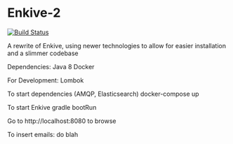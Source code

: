 # Enkive-2
[![Build Status](https://travis-ci.org/lndobryden/Enkive-2.svg?branch=master)](https://travis-ci.org/lndobryden/Enkive-2)

A rewrite of Enkive, using newer technologies to allow for easier installation and a slimmer codebase

Dependencies:
    Java 8
    Docker

For Development:
    Lombok

To start dependencies (AMQP, Elasticsearch)
    docker-compose up

To start Enkive
    gradle bootRun

Go to http://localhost:8080 to browse


To insert emails:
    do blah